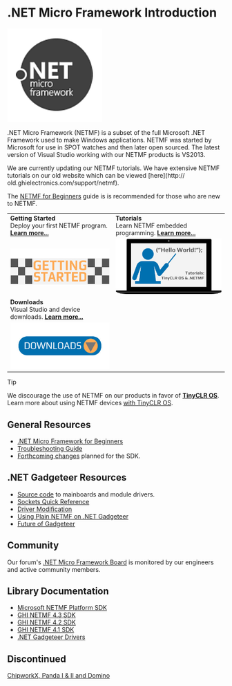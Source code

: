 # .NET Micro Framework Introduction

![NETMF Logo](images/netmf-logo-noborder.png)

.NET Micro Framework (NETMF) is a subset of the full Microsoft .NET Framework used to make Windows applications. NETMF was started by Microsoft for use in SPOT watches and then later open sourced. The latest version of Visual Studio working with our NETMF products is VS2013.

We are currently updating our NETMF tutorials.  We have extensive NETMF tutorials on our old website which can be viewed [here](http://
old.ghielectronics.com/support/netmf).

The [NETMF for Beginners](http://files.ghielectronics.com/downloads/NETMF/NETMF_for_Beginners.pdf) guide is is recommended for those who are new to NETMF.

|    |    |
|----|----|
|  **Getting Started** </br> Deploy your first NETMF program. [**Learn more...**](getting-started.md)  |  **Tutorials** </br> Learn NETMF embedded programming. [**Learn more...**](tutorials/intro.md)  |
|  [![Getting Started](../tinyclr/images/getting-started.jpg)](getting-started.md)  |  [![Learn More](../tinyclr/images/tutorials.jpg)](tutorials/intro.md)  |
|  **Downloads** </br> Visual Studio and device downloads. [**Learn more...**](downloads.md)  |    |
|  [![Download](../tinyclr/images/download.jpg)](downloads.md)  |    |


> [!Tip]
> We discourage the use of NETMF on our products in favor of [**TinyCLR OS**](../../software/tinyclr/intro.md). Learn more about using NETMF devices [with TinyCLR OS]().

## General Resources
* [.NET Micro Framework for Beginners](http://files.ghielectronics.com/downloads/NETMF/NETMF_for_Beginners.pdf)
* [Troubleshooting Guide](http://old.ghielectronics.com/docs/165/netmf-troubleshooting)
* [Forthcoming changes](http://old.ghielectronics.com/docs/325/forthcoming-changes) planned for the SDK.

## .NET Gadgeteer Resources
* [Source code](https://github.com/ghi-electronics/NETMF-Gadgeteer) to mainboards and module drivers.
* [Sockets Quick Reference](http://old.ghielectronics.com/docs/305/gadgeteer-sockets-quick-reference)
* [Driver Modification](http://old.ghielectronics.com/docs/122/gadgeteer-driver-modification)
* [Using Plain NETMF on .NET Gadgeteer](http://old.ghielectronics.com/docs/144/plain-netmf-on-gadgeteer)
* [Future of Gadgeteer](https://forums.ghielectronics.com/t/the-future-of-gadgeteer/197)

## Community
Our forum's [.NET Micro Framework Board](http://old.ghielectronics.com/community/forum/board?id=28) is monitored by our engineers and active community members.

## Library Documentation
* [Microsoft NETMF Platform SDK](https://msdn.microsoft.com/en-us/library/ms376806.aspx)
* [GHI NETMF 4.3 SDK](http://old.ghielectronics.com/downloads/man/Library_Documentation_v4.3/)
* [GHI NETMF 4.2 SDK](http://old.ghielectronics.com/downloads/man/Library_Documentation_v4.2/)
* [GHI NETMF 4.1 SDK](http://old.ghielectronics.com/downloads/man/Library_Documentation_v4.1/)
* [.NET Gadgeteer Drivers](http://old.ghielectronics.com/downloads/man/Gadgeteer_Documentation_v4.3/html/R_Project__NET_Gadgeteer_API_Reference.htm)

## Discontinued
[ChipworkX, Panda I & II and Domino](http://old.ghielectronics.com/docs/313/discontinued-chipworkx-panda-i-and-ii-and-domino)
